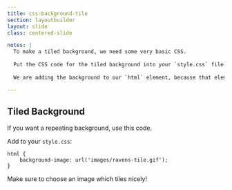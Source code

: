 ```yaml
---
title: css-background-tile
section: layoutbuilder
layout: slide
class: centered-slide

notes: |
  To make a tiled background, we need some very basic CSS.
  
  Put the CSS code for the tiled background into your `style.css` file.
  
  We are adding the background to our `html` element, because that element contains everything else on the page. Adding a background to it will make the background fill up all the space behind everything else on the page.

---
```



## Tiled Background

If you want a repeating background, use this code.

Add to your `style.css`:

    html {
        background-image: url('images/ravens-tile.gif');
    }

Make sure to choose an image which tiles nicely!
